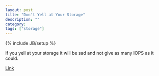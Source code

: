 ```yaml
---
layout: post
title: "Don't Yell at Your Storage"
description: ""
category: 
tags: ["storage"]
---
```

{% include JB/setup %}

If you yell at your storage it will be sad and not give as many IOPS as it could.

[Link](https://www.youtube.com/watch?v=tDacjrSCeq4)